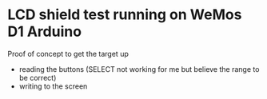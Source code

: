 # LCD shield test running on WeMos D1 Arduino

Proof of concept to get the target up 
- reading the buttons (SELECT not working for me but believe the range to be correct)
- writing to the screen

